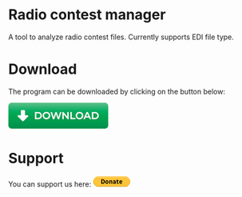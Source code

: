 # Radio contest manager
A tool to analyze radio contest files. Currently supports EDI file type.

# Download
The program can be downloaded by clicking on the button below:

[![Download](https://github.com/MarcusMclan/storage/blob/main/buttons/download.png)](https://github.com/MarcusMclan/radio-contest-manager/archive/refs/tags/v0.1.zip)

# Support
You can support us here:
[![Download](https://github.com/MarcusMclan/storage/blob/main/buttons/donate.png)](https://www.paypal.com/donate/?business=UFSZ3KAGRC7ZY&no_recurring=0&currency_code=EUR)

